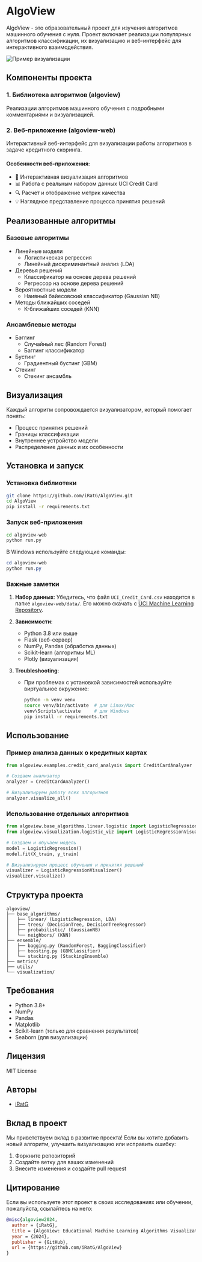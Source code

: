 # AlgoView

AlgoView - это образовательный проект для изучения алгоритмов машинного обучения с нуля. Проект включает реализации популярных алгоритмов классификации, их визуализацию и веб-интерфейс для интерактивного взаимодействия.

![Пример визуализации](algoview-web/app/static/img/visualization.png)

## Компоненты проекта

### 1. Библиотека алгоритмов (algoview)
Реализации алгоритмов машинного обучения с подробными комментариями и визуализацией.

### 2. Веб-приложение (algoview-web)
Интерактивный веб-интерфейс для визуализации работы алгоритмов в задаче кредитного скоринга.

#### Особенности веб-приложения:
- 🎯 Интерактивная визуализация алгоритмов
- 📊 Работа с реальным набором данных UCI Credit Card
- 🔍 Расчет и отображение метрик качества
- 💡 Наглядное представление процесса принятия решений

## Реализованные алгоритмы

### Базовые алгоритмы
- Линейные модели
  - Логистическая регрессия
  - Линейный дискриминантный анализ (LDA)
- Деревья решений
  - Классификатор на основе дерева решений
  - Регрессор на основе дерева решений
- Вероятностные модели
  - Наивный байесовский классификатор (Gaussian NB)
- Методы ближайших соседей
  - K-ближайших соседей (KNN)

### Ансамблевые методы
- Бэггинг
  - Случайный лес (Random Forest)
  - Баггинг классификатор
- Бустинг
  - Градиентный бустинг (GBM)
- Стекинг
  - Стекинг ансамбль

## Визуализация

Каждый алгоритм сопровождается визуализатором, который помогает понять:
- Процесс принятия решений
- Границы классификации
- Внутреннее устройство модели
- Распределение данных и их особенности

## Установка и запуск

### Установка библиотеки
```bash
git clone https://github.com/iRatG/AlgoView.git
cd AlgoView
pip install -r requirements.txt
```

### Запуск веб-приложения
```bash
cd algoview-web
python run.py
```

В Windows используйте следующие команды:
```powershell
cd algoview-web
python run.py
```

### Важные заметки

1. **Набор данных**: Убедитесь, что файл `UCI_Credit_Card.csv` находится в папке `algoview-web/data/`. Его можно скачать с [UCI Machine Learning Repository](https://archive.ics.uci.edu/ml/datasets/default+of+credit+card+clients).

2. **Зависимости**: 
   - Python 3.8 или выше
   - Flask (веб-сервер)
   - NumPy, Pandas (обработка данных)
   - Scikit-learn (алгоритмы ML)
   - Plotly (визуализация)

3. **Troubleshooting**: 
   - При проблемах с установкой зависимостей используйте виртуальное окружение:
     ```bash
     python -m venv venv
     source venv/bin/activate  # для Linux/Mac
     venv\Scripts\activate     # для Windows
     pip install -r requirements.txt
     ```

## Использование

### Пример анализа данных о кредитных картах

```python
from algoview.examples.credit_card_analysis import CreditCardAnalyzer

# Создаем анализатор
analyzer = CreditCardAnalyzer()

# Визуализируем работу всех алгоритмов
analyzer.visualize_all()
```

### Использование отдельных алгоритмов

```python
from algoview.base_algorithms.linear.logistic import LogisticRegression
from algoview.visualization.logistic_viz import LogisticRegressionVisualizer

# Создаем и обучаем модель
model = LogisticRegression()
model.fit(X_train, y_train)

# Визуализируем процесс обучения и принятия решений
visualizer = LogisticRegressionVisualizer()
visualizer.visualize()
```

## Структура проекта

```
algoview/
├── base_algorithms/
│   ├── linear/ (LogisticRegression, LDA)
│   ├── trees/ (DecisionTree, DecisionTreeRegressor)
│   ├── probabilistic/ (GaussianNB)
│   └── neighbors/ (KNN)
├── ensemble/
│   ├── bagging.py (RandomForest, BaggingClassifier)
│   ├── boosting.py (GBMClassifier)
│   └── stacking.py (StackingEnsemble)
├── metrics/
├── utils/
└── visualization/
```

## Требования

- Python 3.8+
- NumPy
- Pandas
- Matplotlib
- Scikit-learn (только для сравнения результатов)
- Seaborn (для визуализации)

## Лицензия

MIT License

## Авторы

- [iRatG](https://github.com/iRatG)

## Вклад в проект

Мы приветствуем вклад в развитие проекта! Если вы хотите добавить новый алгоритм, улучшить визуализацию или исправить ошибку:

1. Форкните репозиторий
2. Создайте ветку для ваших изменений
3. Внесите изменения и создайте pull request

## Цитирование

Если вы используете этот проект в своих исследованиях или обучении, пожалуйста, ссылайтесь на него:

```bibtex
@misc{algoview2024,
  author = {iRatG},
  title = {AlgoView: Educational Machine Learning Algorithms Visualization},
  year = {2024},
  publisher = {GitHub},
  url = {https://github.com/iRatG/AlgoView}
}
``` 
